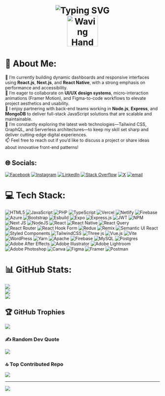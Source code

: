 <h1 align="center">
  <img
    src="https://readme-typing-svg.herokuapp.com?font=Fira+Code&size=24&pause=1500&color=61DAFB&background=00000000&width=700&lines=👋+Hello,+I%27m+Mordecai+Mathenge.;🌟+Front-End+Developer+%7C+React.js,+Next.js+%26+React+Native.;🎨+UI%2FUX+Enthusiast+%26+Dashboard+Designer.;💻+Node.js+%26+MongoDB+Advocate.;🚀+Always+Learning+|+Always+Building."
    alt="Typing SVG"
  />
  <br/>
  <img
    src="https://media.giphy.com/media/hvRJCLFzcasrR4ia7z/giphy.gif"
    width="100"
    alt="Waving Hand"
  />
</h1>

# 💫 About Me:
🔭 I’m currently building dynamic dashboards and responsive interfaces using **React.js**, **Next.js**, and **React Native**, with a strong emphasis on performance and accessibility.  <br>👯 I’m eager to collaborate on **UI/UX design systems**, micro-interaction animations (Framer Motion), and Figma-to-code workflows to elevate project aesthetics and usability.  <br>🤝 I enjoy partnering with back-end teams working in **Node.js**, **Express**, and **MongoDB** to deliver full-stack JavaScript solutions that are scalable and maintainable.  <br>🌱 I’m constantly exploring the latest web technologies—Tailwind CSS, GraphQL, and Serverless architectures—to keep my skill set sharp and deliver cutting-edge digital experiences.  <br>📫 Feel free to reach out if you’d like to discuss a project or share ideas about innovative front-end patterns!


## 🌐 Socials:
[![Facebook](https://img.shields.io/badge/Facebook-%231877F2.svg?logo=Facebook&logoColor=white)](https://facebook.com/https://facebook.com/mordecai.mathenge) [![Instagram](https://img.shields.io/badge/Instagram-%23E4405F.svg?logo=Instagram&logoColor=white)](https://instagram.com/https://instagram.com/mordy_junior) [![LinkedIn](https://img.shields.io/badge/LinkedIn-%230077B5.svg?logo=linkedin&logoColor=white)](https://linkedin.com/in/https://linkedin.com/in/mordecai-mathenge-b097bb1b5) [![Stack Overflow](https://img.shields.io/badge/-Stackoverflow-FE7A16?logo=stack-overflow&logoColor=white)](https://stackoverflow.com/users/22675235) [![X](https://img.shields.io/badge/X-black.svg?logo=X&logoColor=white)](https://x.com/https://twitter.com/@mordecai_j_m) [![email](https://img.shields.io/badge/Email-D14836?logo=gmail&logoColor=white)](mailto:mathengemordecai@gmail.com) 

# 💻 Tech Stack:
![HTML5](https://img.shields.io/badge/html5-%23E34F26.svg?style=plastic&logo=html5&logoColor=white) ![JavaScript](https://img.shields.io/badge/javascript-%23323330.svg?style=plastic&logo=javascript&logoColor=%23F7DF1E) ![PHP](https://img.shields.io/badge/php-%23777BB4.svg?style=plastic&logo=php&logoColor=white) ![TypeScript](https://img.shields.io/badge/typescript-%23007ACC.svg?style=plastic&logo=typescript&logoColor=white) ![Vercel](https://img.shields.io/badge/vercel-%23000000.svg?style=plastic&logo=vercel&logoColor=white) ![Netlify](https://img.shields.io/badge/netlify-%23000000.svg?style=plastic&logo=netlify&logoColor=#00C7B7) ![Firebase](https://img.shields.io/badge/firebase-%23039BE5.svg?style=plastic&logo=firebase) ![Azure](https://img.shields.io/badge/azure-%230072C6.svg?style=plastic&logo=microsoftazure&logoColor=white) ![Bootstrap](https://img.shields.io/badge/bootstrap-%238511FA.svg?style=plastic&logo=bootstrap&logoColor=white) ![Esbuild](https://img.shields.io/badge/esbuild-%23FFCF00.svg?style=plastic&logo=esbuild&logoColor=black) ![Expo](https://img.shields.io/badge/expo-1C1E24?style=plastic&logo=expo&logoColor=#D04A37) ![Express.js](https://img.shields.io/badge/express.js-%23404d59.svg?style=plastic&logo=express&logoColor=%2361DAFB) ![JWT](https://img.shields.io/badge/JWT-black?style=plastic&logo=JSON%20web%20tokens) ![NPM](https://img.shields.io/badge/NPM-%23CB3837.svg?style=plastic&logo=npm&logoColor=white) ![Next JS](https://img.shields.io/badge/Next-black?style=plastic&logo=next.js&logoColor=white) ![NodeJS](https://img.shields.io/badge/node.js-6DA55F?style=plastic&logo=node.js&logoColor=white) ![React](https://img.shields.io/badge/react-%2320232a.svg?style=plastic&logo=react&logoColor=%2361DAFB) ![React Native](https://img.shields.io/badge/react_native-%2320232a.svg?style=plastic&logo=react&logoColor=%2361DAFB) ![React Query](https://img.shields.io/badge/-React%20Query-FF4154?style=plastic&logo=react%20query&logoColor=white) ![React Router](https://img.shields.io/badge/React_Router-CA4245?style=plastic&logo=react-router&logoColor=white) ![React Hook Form](https://img.shields.io/badge/React%20Hook%20Form-%23EC5990.svg?style=plastic&logo=reacthookform&logoColor=white) ![Redux](https://img.shields.io/badge/redux-%23593d88.svg?style=plastic&logo=redux&logoColor=white) ![Remix](https://img.shields.io/badge/remix-%23000.svg?style=plastic&logo=remix&logoColor=white) ![Semantic UI React](https://img.shields.io/badge/Semantic%20UI%20React-%2335BDB2.svg?style=plastic&logo=SemanticUIReact&logoColor=white) ![Styled Components](https://img.shields.io/badge/styled--components-DB7093?style=plastic&logo=styled-components&logoColor=white) ![TailwindCSS](https://img.shields.io/badge/tailwindcss-%2338B2AC.svg?style=plastic&logo=tailwind-css&logoColor=white) ![Three js](https://img.shields.io/badge/threejs-black?style=plastic&logo=three.js&logoColor=white) ![Vue.js](https://img.shields.io/badge/vue.js-%2335495e.svg?style=plastic&logo=vuedotjs&logoColor=%234FC08D) ![Vite](https://img.shields.io/badge/vite-%23646CFF.svg?style=plastic&logo=vite&logoColor=white) ![WordPress](https://img.shields.io/badge/WordPress-%23117AC9.svg?style=plastic&logo=WordPress&logoColor=white) ![Yarn](https://img.shields.io/badge/yarn-%232C8EBB.svg?style=plastic&logo=yarn&logoColor=white) ![Apache](https://img.shields.io/badge/apache-%23D42029.svg?style=plastic&logo=apache&logoColor=white) ![Firebase](https://img.shields.io/badge/firebase-a08021?style=plastic&logo=firebase&logoColor=ffcd34) ![MySQL](https://img.shields.io/badge/mysql-4479A1.svg?style=plastic&logo=mysql&logoColor=white) ![Postgres](https://img.shields.io/badge/postgres-%23316192.svg?style=plastic&logo=postgresql&logoColor=white) ![Adobe After Effects](https://img.shields.io/badge/Adobe%20After%20Effects-9999FF.svg?style=plastic&logo=Adobe%20After%20Effects&logoColor=white) ![Adobe Illustrator](https://img.shields.io/badge/adobe%20illustrator-%23FF9A00.svg?style=plastic&logo=adobe%20illustrator&logoColor=white) ![Adobe Lightroom](https://img.shields.io/badge/Adobe%20Lightroom-31A8FF.svg?style=plastic&logo=Adobe%20Lightroom&logoColor=white) ![Adobe Photoshop](https://img.shields.io/badge/adobe%20photoshop-%2331A8FF.svg?style=plastic&logo=adobe%20photoshop&logoColor=white) ![Canva](https://img.shields.io/badge/Canva-%2300C4CC.svg?style=plastic&logo=Canva&logoColor=white) ![Figma](https://img.shields.io/badge/figma-%23F24E1E.svg?style=plastic&logo=figma&logoColor=white) ![Framer](https://img.shields.io/badge/Framer-black?style=plastic&logo=framer&logoColor=blue) ![Postman](https://img.shields.io/badge/Postman-FF6C37?style=plastic&logo=postman&logoColor=white)
# 📊 GitHub Stats:
![](https://github-readme-stats.vercel.app/api?username=morde2002&theme=transparent&hide_border=true&include_all_commits=false&count_private=false)<br/>
![](https://nirzak-streak-stats.vercel.app/?user=morde2002&theme=transparent&hide_border=true)<br/>
![](https://github-readme-stats.vercel.app/api/top-langs/?username=morde2002&theme=transparent&hide_border=true&include_all_commits=false&count_private=false&layout=compact)

## 🏆 GitHub Trophies
![](https://github-profile-trophy.vercel.app/?username=morde2002&theme=buefy&no-frame=true&no-bg=false&margin-w=4)

### ✍️ Random Dev Quote
![](https://quotes-github-readme.vercel.app/api?type=horizontal&theme=tokyonight)

### 🔝 Top Contributed Repo
![](https://github-contributor-stats.vercel.app/api?username=morde2002&limit=5&theme=vision-friendly-dark&combine_all_yearly_contributions=true)

---
[![](https://visitcount.itsvg.in/api?id=morde2002&icon=4&color=1)](https://visitcount.itsvg.in)

<!-- Proudly created with GPRM ( https://gprm.itsvg.in ) -->
